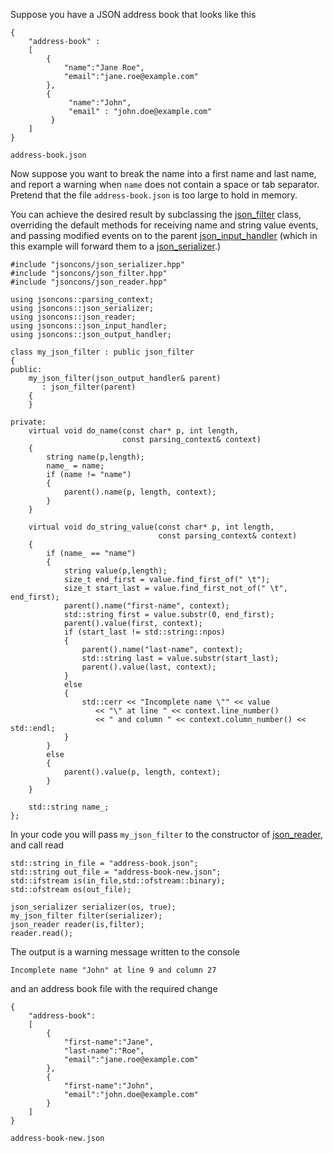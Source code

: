 Suppose you have a JSON address book that looks like this

    {
        "address-book" : 
        [
            {
                "name":"Jane Roe",
                "email":"jane.roe@example.com"
            },
            {
                 "name":"John",
                 "email" : "john.doe@example.com"
             }
        ]
    }
`address-book.json`

Now suppose you want to break the name into a first name and last name, and report a warning when `name` does not contain a space or tab separator. Pretend that the file `address-book.json` is too large to hold in memory.

You can achieve the desired result by subclassing the [json_filter](json_filter) class, overriding the default methods for receiving name and string value events, and passing modified events on to the parent [json_input_handler](json_input_handler) (which in this example will forward them to a [json_serializer](json_serializer).) 

    #include "jsoncons/json_serializer.hpp"
    #include "jsoncons/json_filter.hpp"
    #include "jsoncons/json_reader.hpp"

    using jsoncons::parsing_context;
    using jsoncons::json_serializer;
    using jsoncons::json_reader;
    using jsoncons::json_input_handler;
    using jsoncons::json_output_handler;

    class my_json_filter : public json_filter
    {
    public:
        my_json_filter(json_output_handler& parent)
           : json_filter(parent)
        {
        }

    private:
        virtual void do_name(const char* p, int length, 
                             const parsing_context& context)
        {
            string name(p,length);
            name_ = name;
            if (name != "name")
            {
                parent().name(p, length, context);
            }
        }

        virtual void do_string_value(const char* p, int length, 
                                     const parsing_context& context)
        {
            if (name_ == "name")
            {
                string value(p,length);
                size_t end_first = value.find_first_of(" \t");
                size_t start_last = value.find_first_not_of(" \t", end_first);
                parent().name("first-name", context);
                std::string first = value.substr(0, end_first);
                parent().value(first, context); 
                if (start_last != std::string::npos)
                {
                    parent().name("last-name", context);
                    std::string last = value.substr(start_last);
                    parent().value(last, context); 
                }
                else
                {
                    std::cerr << "Incomplete name \"" << value
                       << "\" at line " << context.line_number()
                       << " and column " << context.column_number() << std::endl;
                }
            }
            else
            {
                parent().value(p, length, context);
            }
        }

        std::string name_;
    };

In your code you will pass `my_json_filter` to the constructor of [json_reader](json_reader), and call read

    std::string in_file = "address-book.json";
    std::string out_file = "address-book-new.json";
    std::ifstream is(in_file,std::ofstream::binary);
    std::ofstream os(out_file);

    json_serializer serializer(os, true);
    my_json_filter filter(serializer);
    json_reader reader(is,filter);
	reader.read();

The output is a warning message written to the console

    Incomplete name "John" at line 9 and column 27

and an address book file with the required change

    {
        "address-book":
        [
            {
                "first-name":"Jane",
                "last-name":"Roe",
                "email":"jane.roe@example.com"
            },
            {
                "first-name":"John",
                "email":"john.doe@example.com"
            }
        ]
    }

`address-book-new.json`
